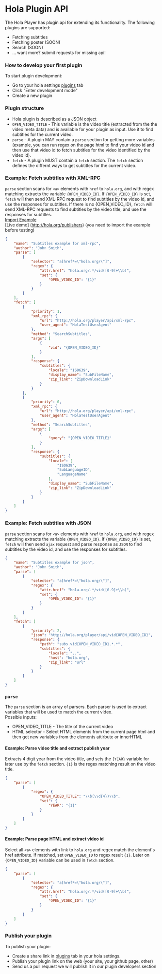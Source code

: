 # Hola Plugin API

The Hola Player has plugin api for extending its functionality.
The following plugins are supported:
* Fetching subtitles
* Fetching poster (SOON)
* Search (SOON)
* ... want more? submit requests for missing api!

### How to develop your first plugin
To start plugin development:
* Go to your hola settings [plugins](http://hola.org/access/my/settings#plugins) tab
* Click "Enter development mode"
* Create a new plugin

### Plugin structure
- Hola plugin is described as a JSON object
- `OPEN_VIDEO_TITLE` - This variable is the video title (extracted from the the video meta data) and is available for your plugin as input. Use it to find subtitles for the current video.
- `parse` - A plugin MAY contain a `parse` section for getting more variables (example, you can run regex on the page html to find your video id and then use that video id to fetch subtitles for the video identified by the video id).
- `fetch` - A plugin MUST contain a `fetch` section. The `fetch` section defines the differnt ways to get subtitles for the current video.

### Example: Fetch subtitles with XML-RPC

`parse` section scans for `<a>` elements with `href` to `hola.org`, and with regex matching extracts the variable `{OPEN_VIDEO_ID}`.
If `{OPEN_VIDEO_ID}` is set, `fetch` will then send XML-RPC request to find subtitles by the video id, and use the responses for subtitles.
If there is no {OPEN_VIDEO_ID}, `fetch` will send XML-RPC requests to find subtitles by the video title, and use the responses for subtitles.  
[Import Example](http://hola.org/hola_player_plugin?plugin=%7B%22name%22%3A%22Subtitles%20example%20for%20xml-rpc%22%2C%22author%22%3A%22John%20Smith%22%2C%22parse%22%3A%5B%7B%22selector%22%3A%22a%5Bhref*%3D%5C%22hola.org%2F%5C%22%5D%22%2C%22regex%22%3A%7B%22attr.href%22%3A%22hola.org%2F.*%2Fvid(%5B0-9%5D%2B%5C%5Cb)%22%2C%22set%22%3A%7B%22OPEN_VIDEO_ID%22%3A%22%7B1%7D%22%7D%7D%7D%5D%2C%22fetch%22%3A%5B%7B%22priority%22%3A1%2C%22xml_rpc%22%3A%7B%22url%22%3A%22http%3A%2F%2Fhola.org%2Fplayer%2Fapi%2Fxml-rpc%22%2C%22user_agent%22%3A%22HolaTestUserAgent%22%7D%2C%22method%22%3A%22SearchSubtitles%22%2C%22args%22%3A%5B%7B%22vid%22%3A%22%7BOPEN_VIDEO_ID%7D%22%7D%5D%2C%22response%22%3A%7B%22subtitles%22%3A%7B%22locale%22%3A%22ISO639%22%2C%22display_name%22%3A%22SubFileName%22%2C%22zip_link%22%3A%22ZipDownloadLink%22%7D%7D%7D%2C%7B%22priority%22%3A0%2C%22xml_rpc%22%3A%7B%22url%22%3A%22http%3A%2F%2Fhola.org%2Fplayer%2Fapi%2Fxml-rpc%22%2C%22user_agent%22%3A%22HolaTestUserAgent%22%7D%2C%22method%22%3A%22SearchSubtitles%22%2C%22args%22%3A%5B%7B%22query%22%3A%22%7BOPEN_VIDEO_TITLE%7D%22%7D%5D%2C%22response%22%3A%7B%22subtitles%22%3A%7B%22locale%22%3A%5B%22ISO639%22%2C%22SubLanguageID%22%2C%22LanguageName%22%5D%2C%22display_name%22%3A%22SubFileName%22%2C%22zip_link%22%3A%22ZipDownloadLink%22%7D%7D%7D%5D%7D)  
[Live demo] (http://hola.org/publishers) (you need to import the example before testing)

```json
{
	"name": "Subtitles example for xml-rpc",
	"author": "John Smith",
	"parse": [
		{
			"selector": "a[href*=\"hola.org/\"]",
			"regex": {
				"attr.href": "hola.org/.*/vid([0-9]+\\b)",
				"set": {
					"OPEN_VIDEO_ID": "{1}"
				}
			}
		}
	],
	"fetch": [
		{
			"priority": 1,
			"xml_rpc": {
				"url": "http://hola.org/player/api/xml-rpc",
				"user_agent": "HolaTestUserAgent"
			},
			"method": "SearchSubtitles",
			"args": [
				{
					"vid": "{OPEN_VIDEO_ID}"
				}
			],
			"response": {
				"subtitles": {
					"locale": "ISO639",
					"display_name": "SubFileName",
					"zip_link": "ZipDownloadLink"
				}
			}
		},
		{
			"priority": 0,
			"xml_rpc": {
				"url": "http://hola.org/player/api/xml-rpc",
				"user_agent": "HolaTestUserAgent"
			},
			"method": "SearchSubtitles",
			"args": [
				{
					"query": "{OPEN_VIDEO_TITLE}"
				}
			],
			"response": {
				"subtitles": {
					"locale": [
						"ISO639",
						"SubLanguageID",
						"LanguageName"
					],
					"display_name": "SubFileName",
					"zip_link": "ZipDownloadLink"
				}
			}
		}
	]
}
```

### Example: Fetch subtitles with JSON
`parse` section scans for `<a>` elements with `href` to `hola.org`, and with regex matching extracts the variable `{OPEN_VIDEO_ID}`.
If `{OPEN_VIDEO_ID}` is set, `fetch` will then send `ajax` request and parse response as `JSON` to find subtitles by the video id, and use the responses for subtitles.

```json
{
	"name": "Subtitles example for json",
	"author": "John Smith",
	"parse": [
		{
			"selector": "a[href*=\"hola.org/\"]",
			"regex": {
				"attr.href": "hola.org/.*/vid([0-9]+\\b)",
				"set": {
					"OPEN_VIDEO_ID": "{1}"
				}
			}
		}
	],
	"fetch": [
		{
			"priority": 2,
			"json": "http://hola.org/player/api/vid{OPEN_VIDEO_ID}",
			"response": {
				"path": "subs.vid{OPEN_VIDEO_ID}.*.*",
				"subtitles": {
					"locale": "..",
					"host": "hola.org",
					"zip_link": "url"
				}
			}
		}
	]
}
```

### `parse`
The `parse` section is an array of parsers. Each parser is used to extract variables that will be used to match the current video.  
Possible inputs:
* OPEN_VIDEO_TITLE - The title of the current video
* HTML selector - Select HTML elements from the current page html and then get new variables from the elements attirbute or innerHTML

#### Example: Parse video title and extract publish year

Extracts 4 digit year from the video title, and sets the `{YEAR}` variable for later use by the `fetch` section.
`{1}` is the regex matching result on the video title.

```json
{
	"parse": [
		{
			"regex": {
				"OPEN_VIDEO_TITLE": "\\b(\\d{4})\\b",
				"set": {
					"YEAR": "{1}"
				}
			}
		}
	]
}
```

#### Example: Parse page HTML and extract video id

Select all `<a>` elements with link to `hola.org` and regex match the element's href attribute. If matched, set `OPEN_VIDEO_ID`
to regex result `{1}`.
Later on `{OPEN_VIDEO_ID}` variable can be used in `fetch` section.

``` json
{
    "parse": [
        {
            "selector": "a[href*=\"hola.org/\"]",
            "regex": {
                "attr.href": "hola.org/.*/vid([0-9]+\\b)",
                "set": {
                    "OPEN_VIDEO_ID": "{1}"
                }
            }
        }
    ]
}
```

### Publish your plugin
To publish your plugin:
* Create a share link in [plugins](http://hola.org/access/my/settings#plugins) tab in your hola settings.
* Publish your plugin link on the web (your site, your github page, other)
* Send us a pull request we will publish it in our plugin developers section

